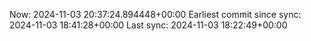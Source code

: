 Now: 2024-11-03 20:37:24.894448+00:00 Earliest commit since sync: 2024-11-03 18:41:28+00:00 Last sync: 2024-11-03 18:22:49+00:00
